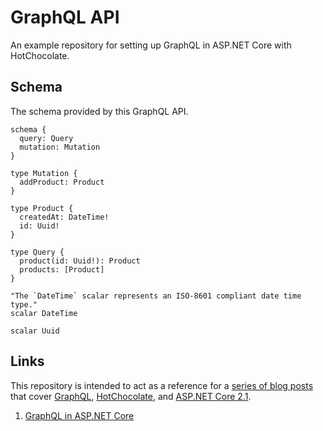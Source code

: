 # GraphQL API

An example repository for setting up GraphQL in ASP.NET Core with HotChocolate.

## Schema

The schema provided by this GraphQL API.

```
schema {
  query: Query
  mutation: Mutation
}

type Mutation {
  addProduct: Product
}

type Product {
  createdAt: DateTime!
  id: Uuid!
}

type Query {
  product(id: Uuid!): Product
  products: [Product]
}

"The `DateTime` scalar represents an ISO-8601 compliant date time type."
scalar DateTime

scalar Uuid
```

## Links

This repository is intended to act as a reference for a [series of blog posts](https://blog.callumsteele.com/tag/graphql) that cover [GraphQL](https://graphql.org), [HotChocolate](https://hotchocolate.io), and [ASP.NET Core 2.1](https://docs.microsoft.com/en-us/aspnet/core/?view=aspnetcore-2.1).

1. [GraphQL in ASP.NET Core](https://blog.callumsteele.com/graphql-in-asp-net-core)